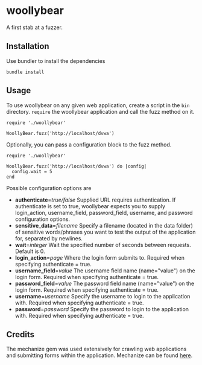 # woollybear
A first stab at a fuzzer.

## Installation
Use bundler to install the dependencies

    bundle install

## Usage
To use woollybear on any given web application, create a script in the `bin` directory. `require` the woollybear application and call the fuzz method on it.

    require './woollybear'

    WoollyBear.fuzz('http://localhost/dvwa')

Optionally, you can pass a configuration block to the fuzz method.

    require './woollybear'

    WoollyBear.fuzz('http://localhost/dvwa') do |config|
      config.wait = 5
    end

Possible configuration options are

- **authenticate**=*true/false* Supplied URL requires authentication. If authenticate is set to true, woollybear expects you to supply login_action, username_field, password_field, username, and password configuration options.
- **sensitive_data**=*filename* Specify a filename (located in the data folder) of sensitive words/phrases you want to test the output of the application for, separated by newlines.
- **wait**=*integer* Wait the specified number of seconds between requests. Default is 0.
- **login_action**=*page* Where the login form submits to. Required when specifying authenticate = true.
- **username_field**=*value* The username field name (name="value") on the login form. Required when specifying authenticate = true.
- **password_field**=*value* The password field name (name="value") on the login form. Required when specifying authenticate = true.
- **username**=*username* Specify the username to login to the application with. Required when specifying authenticate = true.
- **password**=*password* Specify the password to login to the application with. Required when specifying authenticate = true.

## Credits
The mechanize gem was used extensively for crawling web applications and submitting forms within the application. Mechanize can be found [here](http://mechanize.rubyforge.org/).
